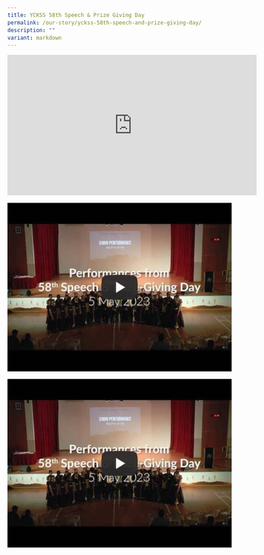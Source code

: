 ```yaml
---
title: YCKSS 58th Speech & Prize Giving Day
permalink: /our-story/yckss-58th-speech-and-prize-giving-day/
description: ""
variant: markdown
---
```

<iframe allowfullscreen="" allow="accelerometer; autoplay; clipboard-write; encrypted-media; gyroscope; picture-in-picture; web-share" frameborder="0" title="YouTube video player" src="https://www.youtube.com/embed/UpBOuxauBJw" height="315" width="560"></iframe>

![Performances from 58th Speech &amp; Prize Giving Day 5 May 2023](/images/Our%20Story/58SpeechDayConcert.jpg)

[![Performances from 58th Speech &amp; Prize Giving Day 5 May 2023](/images/Our%20Story/58SpeechDayConcert.jpg)](https://www.youtube.com/watch?v=UpBOuxauBJw "Performances from 58th Speech &amp; Prize Giving Day 5 May 2023")


